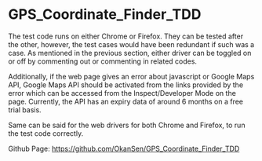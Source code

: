 # GPS_Coordinate_Finder_TDD

The test code runs on either Chrome or Firefox. They can be tested after the other, 
however, the test cases would have been redundant if such was a case. As mentioned 
in the previous section, either driver can be toggled on or off by commenting out 
or commenting in related codes.


Additionally, if the web page gives an error about javascript or Google Maps API,
Google Maps API should be activated from the links provided by the error which can
be accessed from the Inspect/Developer Mode on the page. Currently, the API has an expiry data of around 6 months on a free trial basis.

Same can be said for the web drivers for both Chrome and Firefox, to run the test
code correctly.

Github Page: https://github.com/OkanSen/GPS_Coordinate_Finder_TDD
